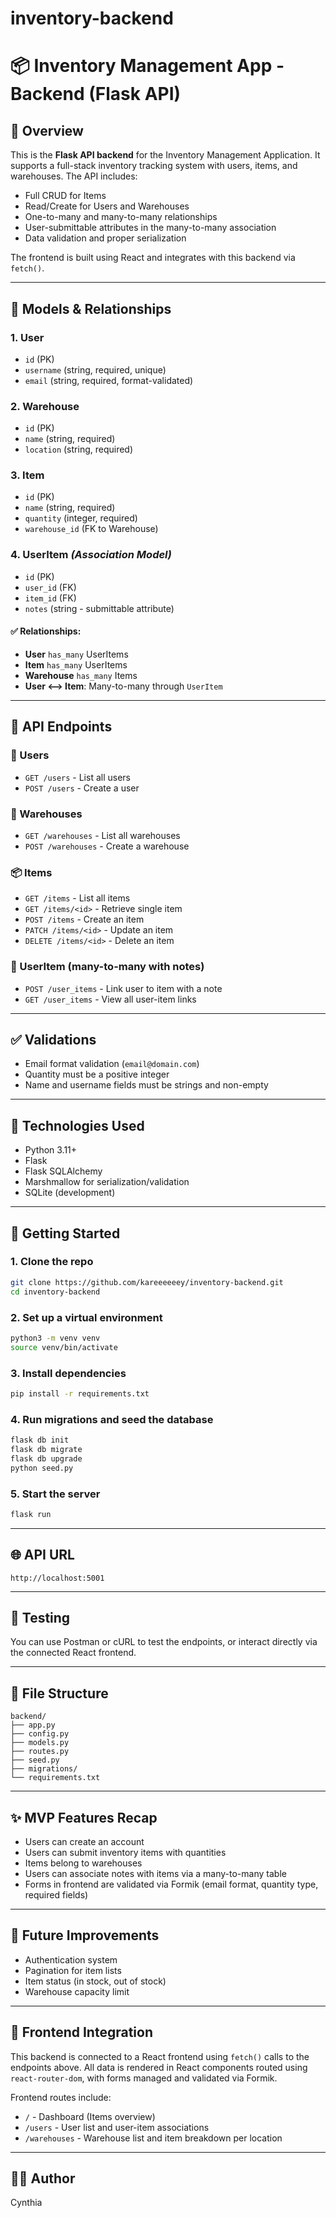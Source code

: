 # inventory-backend
# 📦 Inventory Management App - Backend (Flask API)

## 🔧 Overview

This is the **Flask API backend** for the Inventory Management Application. It supports a full-stack inventory tracking system with users, items, and warehouses. The API includes:

* Full CRUD for Items
* Read/Create for Users and Warehouses
* One-to-many and many-to-many relationships
* User-submittable attributes in the many-to-many association
* Data validation and proper serialization

The frontend is built using React and integrates with this backend via `fetch()`.

---

## 🧱 Models & Relationships

### 1. **User**

* `id` (PK)
* `username` (string, required, unique)
* `email` (string, required, format-validated)

### 2. **Warehouse**

* `id` (PK)
* `name` (string, required)
* `location` (string, required)

### 3. **Item**

* `id` (PK)
* `name` (string, required)
* `quantity` (integer, required)
* `warehouse_id` (FK to Warehouse)

### 4. **UserItem** *(Association Model)*

* `id` (PK)
* `user_id` (FK)
* `item_id` (FK)
* `notes` (string - submittable attribute)

#### ✅ Relationships:

* **User** `has_many` UserItems
* **Item** `has_many` UserItems
* **Warehouse** `has_many` Items
* **User <--> Item**: Many-to-many through `UserItem`

---

## 🔄 API Endpoints

### 📍 Users

* `GET /users` - List all users
* `POST /users` - Create a user

### 🏬 Warehouses

* `GET /warehouses` - List all warehouses
* `POST /warehouses` - Create a warehouse

### 📦 Items

* `GET /items` - List all items
* `GET /items/<id>` - Retrieve single item
* `POST /items` - Create an item
* `PATCH /items/<id>` - Update an item
* `DELETE /items/<id>` - Delete an item

### 🤝 UserItem (many-to-many with notes)

* `POST /user_items` - Link user to item with a note
* `GET /user_items` - View all user-item links

---

## ✅ Validations

* Email format validation (`email@domain.com`)
* Quantity must be a positive integer
* Name and username fields must be strings and non-empty

---

## 🧪 Technologies Used

* Python 3.11+
* Flask
* Flask SQLAlchemy
* Marshmallow for serialization/validation
* SQLite (development)

---

## 🚀 Getting Started

### 1. Clone the repo

```bash
git clone https://github.com/kareeeeeey/inventory-backend.git
cd inventory-backend
```

### 2. Set up a virtual environment

```bash
python3 -m venv venv
source venv/bin/activate
```

### 3. Install dependencies

```bash
pip install -r requirements.txt
```

### 4. Run migrations and seed the database

```bash
flask db init
flask db migrate
flask db upgrade
python seed.py
```

### 5. Start the server

```bash
flask run
```

---

## 🌐 API URL

```
http://localhost:5001
```

---

## 🧪 Testing

You can use Postman or cURL to test the endpoints, or interact directly via the connected React frontend.

---

## 📁 File Structure

```
backend/
├── app.py
├── config.py
├── models.py
├── routes.py
├── seed.py
├── migrations/
└── requirements.txt
```

---

## ✨ MVP Features Recap

* Users can create an account
* Users can submit inventory items with quantities
* Items belong to warehouses
* Users can associate notes with items via a many-to-many table
* Forms in frontend are validated via Formik (email format, quantity type, required fields)

---

## 🚀 Future Improvements

* Authentication system
* Pagination for item lists
* Item status (in stock, out of stock)
* Warehouse capacity limit

---

## 🔗 Frontend Integration

This backend is connected to a React frontend using `fetch()` calls to the endpoints above. All data is rendered in React components routed using `react-router-dom`, with forms managed and validated via Formik.

Frontend routes include:

* `/` - Dashboard (Items overview)
* `/users` - User list and user-item associations
* `/warehouses` - Warehouse list and item breakdown per location

---


## 👨‍💻 Author

Cynthia 

